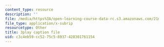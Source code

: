 ```yaml
---
content_type: resource
description: ''
file: /media/https%3A/open-learning-course-data-rc.s3.amazonaws.com/21m-355-musical-improvisation-spring-2013/c3c4eb59cc5275c58937428301761154_qsEYV-yD0H0.srt
file_type: application/x-subrip
resourcetype: Other
title: 3play caption file
uid: c3c4eb59-cc52-75c5-8937-428301761154
---
```

